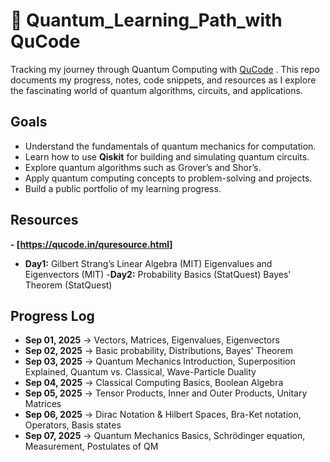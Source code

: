 # 🚀 Quantum_Learning_Path_with QuCode
Tracking my journey through Quantum Computing with <a href="https://qucode.in/" target="_blank">QuCode</a> . This repo documents my progress, notes, code snippets, and resources as I explore the fascinating world of quantum algorithms, circuits, and applications.

## Goals
- Understand the fundamentals of quantum mechanics for computation.
- Learn how to use **Qiskit** for building and simulating quantum circuits.
- Explore quantum algorithms such as Grover’s and Shor’s.
- Apply quantum computing concepts to problem-solving and projects.
- Build a public portfolio of my learning progress.

## Resources
**- [https://qucode.in/quresource.html]**
- **Day1:**
Gilbert Strang’s Linear Algebra (MIT)
Eigenvalues and Eigenvectors (MIT)
-**Day2:**
Probability Basics (StatQuest)
Bayes' Theorem (StatQuest)

## Progress Log
- **Sep 01, 2025** → Vectors, Matrices, Eigenvalues, Eigenvectors
- **Sep 02, 2025** → Basic probability, Distributions, Bayes' Theorem
- **Sep 03, 2025** → Quantum Mechanics Introduction, Superposition Explained, Quantum vs. Classical, Wave-Particle Duality 
- **Sep 04, 2025** → Classical Computing Basics, Boolean Algebra 
- **Sep 05, 2025** → Tensor Products, Inner and Outer Products, Unitary Matrices
- **Sep 06, 2025** → Dirac Notation & Hilbert Spaces, Bra-Ket notation, Operators, Basis states
- **Sep 07, 2025** → Quantum Mechanics Basics, Schrödinger equation, Measurement, Postulates of QM


